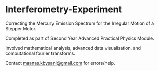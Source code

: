 # Interferometry-Experiment
Correcting the Mercury Emission Spectrum for the Irregular Motion of a Stepper Motor.

Completed as part of Second Year Advanced Practical Physics Module.

Involved mathematical analysis, advanced data visualisation, and computational fourier transforms.

Contact maanas.kbysani@gmail.com for errors/help.
